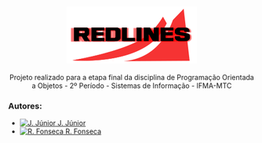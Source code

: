 <p align="center">
  <img src="https://github.com/jjuniorbrasil/Projeto-Final-POO/blob/main/Projeto/src/assets/redlines%20logo.png" /><br><br>
  Projeto realizado para a etapa final da disciplina de Programação Orientada a Objetos - 2º Período - Sistemas de Informação - IFMA-MTC
</p>

### Autores:
- [<img src="https://static.wikia.nocookie.net/lolesports_gamepedia_en/images/c/c3/EzrealSquare.png/revision/latest?cb=20170801212628" alt="J. Júnior" width="50"/> J. Júnior](https://github.com/jjuniorbrasil)
- [<img src="https://static.wikia.nocookie.net/lolesports_gamepedia_en/images/e/ef/EkkoSquare.png/revision/latest?cb=20170801205558" alt="R. Fonseca" width="50"/>  R. Fonseca](https://github.com/rudneyggf)
